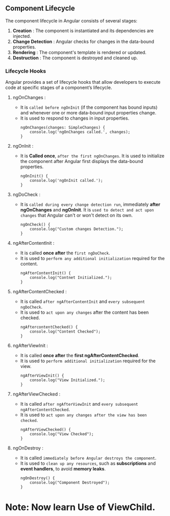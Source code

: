 ## Component Lifecycle

The component lifecycle in Angular consists of several stages:

1. **Creation** : The component is instantiated and its dependencies are injected.
2. **Change Detection** : Angular checks for changes in the data-bound properties.
3. **Rendering** :  The component's template is rendered or updated.
4. **Destruction** :  The component is destroyed and cleaned up.

### Lifecycle Hooks

Angular provides a set of lifecycle hooks that allow developers to execute code at specific stages of a component’s lifecycle.

1. ngOnChanges :
    - It is `called before ngOnInit` (if the component has bound inputs) and whenever one or more data-bound input properties change. 
    - It is used to respond to changes in input properties.
        ```
        ngOnChanges(changes: SimpleChanges) {
            console.log('ngOnChanges called.', changes);
        }
        ```

2. ngOnInit :
    - It is **Called once**, `after the first ngOnChanges`. It is used to initialize the component after Angular first displays the data-bound properties.
        ```
        ngOnInit() {
            console.log('ngOnInit called.');
        }
        ```

3. ngDoCheck :
    - It is `called during every change detection run`, immediately **after ngOnChanges** and **ngOnInit**. It is `used to detect and act upon changes` that Angular can't or won't detect on its own.
        ```
        ngOnCheck() {
            console.log("Custom changes Detection.");
        }
        ```
4. ngAfterContentInit :
    - It is called **once after** the `first ngDoCheck`. 
    - It is used to `perform any additional initialization` required for the content.
        ```
        ngAfterContentInit() {
            console.log("Contnet Initialized.");
        }

5. ngAfterContentChecked :
    - It is called `after ngAfterContentInit` and `every subsequent ngDoCheck`. 
    - It is used to `act upon any changes` after the content has been checked.
        ```
        ngAftercontentChecked() {
            console.log("Content Checked");
        }

6. ngAfterViewInit :
    - It is called **once after** the **first ngAfterContentChecked**.
    - It is used to `perform additional initialization` required for the view.
        ```
        ngAfterViewInit() {
            console.log("View Initialized.");
        }
        ```

7. ngAfterViewChecked :
    - It is called `after ngAfterViewInit` and `every subsequent ngAfterContentChecked`.
    - It is used to `act upon any changes after the view has been checked`.
        ```
        ngAfterViewChecked() {
            console.log("View Checked");
        }
        ```

8. ngOnDestroy :
    - It is called `immediately before Angular destroys the component`.
    - It is used to `clean up any resources`, such as **subscriptions** and **event handlers**, to avoid **memory leaks**.
        ```
        ngOnDestroy() {
            console.log("Component Destroyed");
        }
        ```

# Note: Now learn Use of ViewChild.